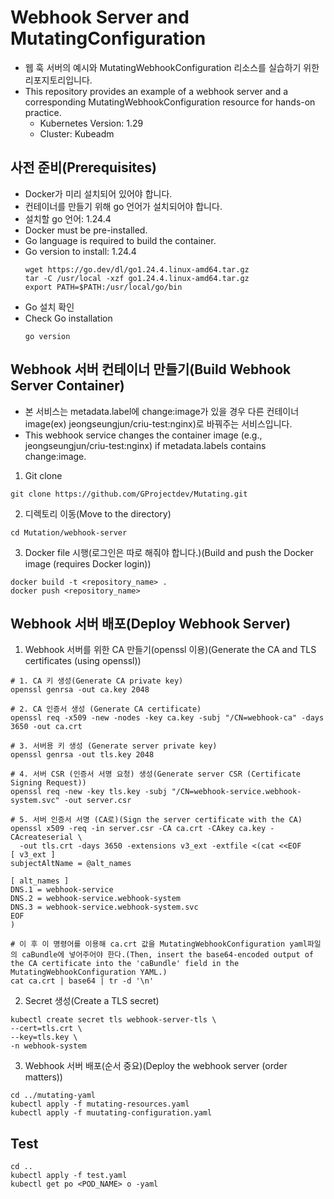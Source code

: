 # Webhook Server and MutatingConfiguration
- 웹 훅 서버의 예시와 MutatingWebhookConfiguration 리소스를 실습하기 위한 리포지토리입니다.
- This repository provides an example of a webhook server and a corresponding MutatingWebhookConfiguration resource for hands-on practice.
  - Kubernetes Version: 1.29
  - Cluster: Kubeadm

## 사전 준비(Prerequisites)
- Docker가 미리 설치되어 있어야 합니다. 
- 컨테이너를 만들기 위해 go 언어가 설치되어야 합니다.
- 설치할 go 언어: 1.24.4
- Docker must be pre-installed.
- Go language is required to build the container.
- Go version to install: 1.24.4
  ```
  wget https://go.dev/dl/go1.24.4.linux-amd64.tar.gz
  tar -C /usr/local -xzf go1.24.4.linux-amd64.tar.gz
  export PATH=$PATH:/usr/local/go/bin
  ```
- Go 설치 확인
- Check Go installation
  ```
  go version
  ```
## Webhook 서버 컨테이너 만들기(Build Webhook Server Container)
- 본 서비스는 metadata.label에 change:image가 있을 경우 다른 컨테이너 image(ex) jeongseungjun/criu-test:nginx)로 바꿔주는 서비스입니다.
- This webhook service changes the container image (e.g., jeongseungjun/criu-test:nginx) if metadata.labels contains change:image.
1. Git clone
```
git clone https://github.com/GProjectdev/Mutating.git
```
2. 디렉토리 이동(Move to the directory)
```
cd Mutation/webhook-server
```
3. Docker file 시행(로그인은 따로 해줘야 합니다.)(Build and push the Docker image (requires Docker login))
```
docker build -t <repository_name> .
docker push <repository_name>
```
## Webhook 서버 배포(Deploy Webhook Server)
1. Webhook 서버를 위한 CA 만들기(openssl 이용)(Generate the CA and TLS certificates (using openssl))
```
# 1. CA 키 생성(Generate CA private key)
openssl genrsa -out ca.key 2048

# 2. CA 인증서 생성 (Generate CA certificate)
openssl req -x509 -new -nodes -key ca.key -subj "/CN=webhook-ca" -days 3650 -out ca.crt

# 3. 서버용 키 생성 (Generate server private key)
openssl genrsa -out tls.key 2048

# 4. 서버 CSR (인증서 서명 요청) 생성(Generate server CSR (Certificate Signing Request))
openssl req -new -key tls.key -subj "/CN=webhook-service.webhook-system.svc" -out server.csr

# 5. 서버 인증서 서명 (CA로)(Sign the server certificate with the CA)
openssl x509 -req -in server.csr -CA ca.crt -CAkey ca.key -CAcreateserial \
  -out tls.crt -days 3650 -extensions v3_ext -extfile <(cat <<EOF
[ v3_ext ]
subjectAltName = @alt_names

[ alt_names ]
DNS.1 = webhook-service
DNS.2 = webhook-service.webhook-system
DNS.3 = webhook-service.webhook-system.svc
EOF
)

# 이 후 이 명령어를 이용해 ca.crt 값을 MutatingWebhookConfiguration yaml파일의 caBundle에 넣어주어야 한다.(Then, insert the base64-encoded output of the CA certificate into the 'caBundle' field in the MutatingWebhookConfiguration YAML.)
cat ca.crt | base64 | tr -d '\n'
```
2. Secret 생성(Create a TLS secret)
 ```
 kubectl create secret tls webhook-server-tls \
--cert=tls.crt \
--key=tls.key \
-n webhook-system
 ```
3. Webhook 서버 배포(순서 중요)(Deploy the webhook server (order matters))
```
cd ../mutating-yaml
kubectl apply -f mutating-resources.yaml
kubectl apply -f muutating-configuration.yaml
```
## Test
```
cd ..
kubectl apply -f test.yaml
kubectl get po <POD_NAME> o -yaml
```
